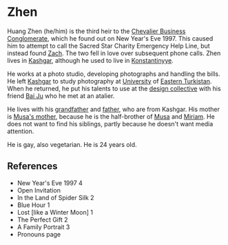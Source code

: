 # Zhen
Huang Zhen (he/him) is the third heir to the [Chevalier Business Conglomerate](Person/Group/Chevalier%20Business%20Conglomerate.md), which he found out on New Year's Eve 1997. This caused him to attempt to call the Sacred Star Charity Emergency Help Line, but instead found [Zach](Person/Zach.md). The two fell in love over subsequent phone calls. Zhen lives in [Kashgar](Location/Kashgar.md), although he used to live in [Konstantinyye](Location/Konstantinyye.md).

He works at a photo studio, developing photographs and handling the bills. He left [Kashgar](Location/Kashgar.md) to study photography at [University](Location/Education/University%20of%20Eastern%20Turkistan.md) of [Eastern Turkistan](Location/Region/Eastern%20Turkistan.md). When he returned, he put his talents to use at the [design collective](Person/Group/design%20collective.md) with his friend [Bai Ju](Person/Bai%20Ju.md) who he met at an atalier.

He lives with his [grandfather](Zhen's%20grandfather) and [father](Zhen's%20father), who are from Kashgar. His mother is [Musa's mother](Person/Musas%20mother.md), because he is the half-brother of [Musa](Person/Musa.md) and [Miriam](Person/Miriam.md). He does not want to find his siblings, partly because he doesn't want media attention.

He is gay, also vegetarian. He is 24 years old.

## References
- New Year's Eve 1997 4
- Open Invitation
- In the Land of Spider Silk 2
- Blue Hour 1
- Lost \[like a Winter Moon\] 1
- The Perfect Gift 2
- A Family Portrait 3
- Pronouns page
